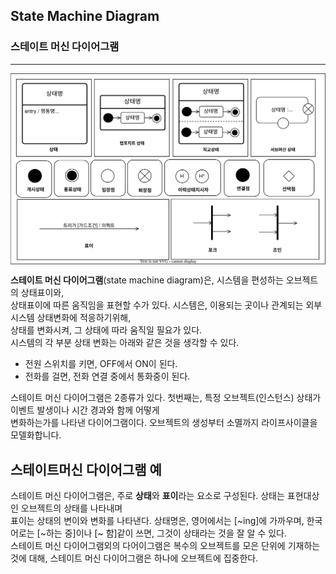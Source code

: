 ## State Machine Diagram
### 스테이트 머신 다이어그램
-------------
<img align="center" src="../images/State_Machine_Diagram/SMD_Components.drawio.svg"/>

**스테이트 머신 다이어그램**(state machine diagram)은, 시스템을 편성하는 오브젝트의 상태표이와,<br>
상태표이에 따른 움직임을 표현할 수가 있다. 시스템은, 이용되는 곳이나 관계되는 외부 시스템 상태변화에 적응하기위해,<br>
상태를 변화시켜, 그 상태에 따라 움직일 필요가 있다. <br>
 시스템의 각 부분 상태 변화는 아래와 같은 것을 생각할 수 있다.<br>
 
 - 전원 스위치를 키면, OFF에서 ON이 된다.
 - 전화를 걸면, 전화 연결 중에서 통화중이 된다.<br>

스테이트 머신 다이어그램은 2종류가 있다. 첫번째는, 특정 오브젝트(인스턴스) 상태가 이벤트 발생이나 시간 경과와 함께 어떻게 <br>
변화하는가를 나타낸 다이어그램이다. 오브젝트의 생성부터 소멸까지 라이프사이클을 모델화합니다.


## 스테이트머신 다이어그램 예
 스테이트 머신 다이어그램은, 주로 **상태**와 **표이**라는 요소로 구성된다. 상태는 표현대상인 오브젝트의 상태를 나타내며 <br>
표이는 상태의 변이와 변화를 나타낸다. 상태명은, 영어에서는 [~ing]에 가까우며, 한국어로는 [~하는 중]이나 [~ 함]같이 쓰면, 그것이 상태라는 것을 잘 알 수 있다. <br>
 스테이트 머신 다이어그램외의 다어이그램은 복수의 오브젝트를 모은 단위에 기재하는것에 대해, 스테이트 머신 다이어그램은 하나에 오브젝트에 집중한다. <br>


